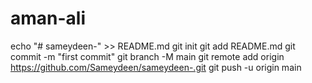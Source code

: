 # aman-ali
echo "# sameydeen-" >> README.md git init git add README.md git commit -m "first commit" git branch -M main git remote add origin https://github.com/Sameydeen/sameydeen-.git git push -u origin main

